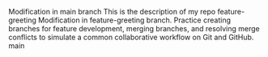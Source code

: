 Modification in main branch
This is the description of my repo
 feature-greeting
Modification in feature-greeting branch.
Practice creating branches for feature development, merging branches, and resolving merge conflicts to simulate a common collaborative workflow on Git and GitHub.
 main
